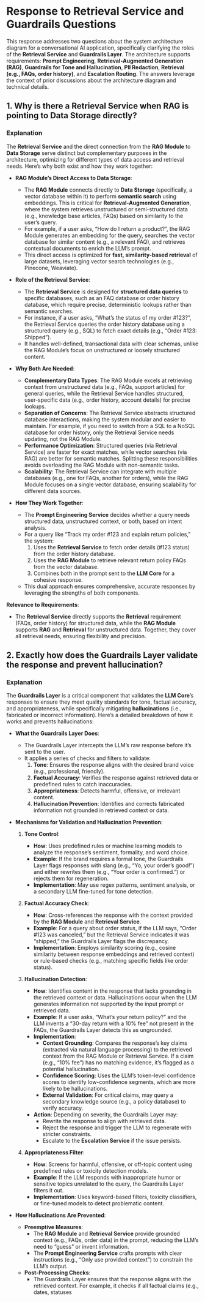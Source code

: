 
# Response to Retrieval Service and Guardrails Questions

This response addresses two questions about the system architecture diagram for a conversational AI application, specifically clarifying the roles of the **Retrieval Service** and **Guardrails Layer**. The architecture supports requirements: **Prompt Engineering**, **Retrieval-Augmented Generation (RAG)**, **Guardrails for Tone and Hallucination**, **PII Redaction**, **Retrieval (e.g., FAQs, order history)**, and **Escalation Routing**. The answers leverage the context of prior discussions about the architecture diagram and technical details.

## 1. Why is there a Retrieval Service when RAG is pointing to Data Storage directly?

### Explanation

The **Retrieval Service** and the direct connection from the **RAG Module** to **Data Storage** serve distinct but complementary purposes in the architecture, optimizing for different types of data access and retrieval needs. Here’s why both exist and how they work together:

- **RAG Module’s Direct Access to Data Storage**:
  - The **RAG Module** connects directly to **Data Storage** (specifically, a vector database within it) to perform **semantic search** using embeddings. This is critical for **Retrieval-Augmented Generation**, where the system retrieves unstructured or semi-structured data (e.g., knowledge base articles, FAQs) based on similarity to the user’s query.
  - For example, if a user asks, “How do I return a product?”, the RAG Module generates an embedding for the query, searches the vector database for similar content (e.g., a relevant FAQ), and retrieves contextual documents to enrich the LLM’s prompt.
  - This direct access is optimized for **fast, similarity-based retrieval** of large datasets, leveraging vector search technologies (e.g., Pinecone, Weaviate).

- **Role of the Retrieval Service**:
  - The **Retrieval Service** is designed for **structured data queries** to specific databases, such as an FAQ database or order history database, which require precise, deterministic lookups rather than semantic searches.
  - For instance, if a user asks, “What’s the status of my order #123?”, the Retrieval Service queries the order history database using a structured query (e.g., SQL) to fetch exact details (e.g., “Order #123: Shipped”).
  - It handles well-defined, transactional data with clear schemas, unlike the RAG Module’s focus on unstructured or loosely structured content.

- **Why Both Are Needed**:
  - **Complementary Data Types**: The RAG Module excels at retrieving context from unstructured data (e.g., FAQs, support articles) for general queries, while the Retrieval Service handles structured, user-specific data (e.g., order history, account details) for precise lookups.
  - **Separation of Concerns**: The Retrieval Service abstracts structured database interactions, making the system modular and easier to maintain. For example, if you need to switch from a SQL to a NoSQL database for order history, only the Retrieval Service needs updating, not the RAG Module.
  - **Performance Optimization**: Structured queries (via Retrieval Service) are faster for exact matches, while vector searches (via RAG) are better for semantic matches. Splitting these responsibilities avoids overloading the RAG Module with non-semantic tasks.
  - **Scalability**: The Retrieval Service can integrate with multiple databases (e.g., one for FAQs, another for orders), while the RAG Module focuses on a single vector database, ensuring scalability for different data sources.

- **How They Work Together**:
  - The **Prompt Engineering Service** decides whether a query needs structured data, unstructured context, or both, based on intent analysis.
  - For a query like “Track my order #123 and explain return policies,” the system:
    1. Uses the **Retrieval Service** to fetch order details (#123 status) from the order history database.
    2. Uses the **RAG Module** to retrieve relevant return policy FAQs from the vector database.
    3. Combines both in the prompt sent to the **LLM Core** for a cohesive response.
  - This dual approach ensures comprehensive, accurate responses by leveraging the strengths of both components.

**Relevance to Requirements**:
- The **Retrieval Service** directly supports the **Retrieval** requirement (FAQs, order history) for structured data, while the **RAG Module** supports **RAG** and **Retrieval** for unstructured data. Together, they cover all retrieval needs, ensuring flexibility and precision.

## 2. Exactly how does the Guardrails Layer validate the response and prevent hallucination?

### Explanation

The **Guardrails Layer** is a critical component that validates the **LLM Core**’s responses to ensure they meet quality standards for tone, factual accuracy, and appropriateness, while specifically mitigating **hallucinations** (i.e., fabricated or incorrect information). Here’s a detailed breakdown of how it works and prevents hallucinations:

- **What the Guardrails Layer Does**:
  - The Guardrails Layer intercepts the LLM’s raw response before it’s sent to the user.
  - It applies a series of checks and filters to validate:
    1. **Tone**: Ensures the response aligns with the desired brand voice (e.g., professional, friendly).
    2. **Factual Accuracy**: Verifies the response against retrieved data or predefined rules to catch inaccuracies.
    3. **Appropriateness**: Detects harmful, offensive, or irrelevant content.
    4. **Hallucination Prevention**: Identifies and corrects fabricated information not grounded in retrieved context or data.

- **Mechanisms for Validation and Hallucination Prevention**:

  1. **Tone Control**:
     - **How**: Uses predefined rules or machine learning models to analyze the response’s sentiment, formality, and word choice.
     - **Example**: If the brand requires a formal tone, the Guardrails Layer flags responses with slang (e.g., “Yo, your order’s good!”) and either rewrites them (e.g., “Your order is confirmed.”) or rejects them for regeneration.
     - **Implementation**: May use regex patterns, sentiment analysis, or a secondary LLM fine-tuned for tone detection.

  2. **Factual Accuracy Check**:
     - **How**: Cross-references the response with the context provided by the **RAG Module** and **Retrieval Service**.
     - **Example**: For a query about order status, if the LLM says, “Order #123 was canceled,” but the Retrieval Service indicates it was “shipped,” the Guardrails Layer flags the discrepancy.
     - **Implementation**: Employs similarity scoring (e.g., cosine similarity between response embeddings and retrieved context) or rule-based checks (e.g., matching specific fields like order status).

  3. **Hallucination Detection**:
     - **How**: Identifies content in the response that lacks grounding in the retrieved context or data. Hallucinations occur when the LLM generates information not supported by the input prompt or retrieved data.
     - **Example**: If a user asks, “What’s your return policy?” and the LLM invents a “30-day return with a 10% fee” not present in the FAQs, the Guardrails Layer detects this as ungrounded.
     - **Implementation**:
       - **Context Grounding**: Compares the response’s key claims (extracted via natural language processing) to the retrieved context from the RAG Module or Retrieval Service. If a claim (e.g., “10% fee”) has no matching evidence, it’s flagged as a potential hallucination.
       - **Confidence Scoring**: Uses the LLM’s token-level confidence scores to identify low-confidence segments, which are more likely to be hallucinations.
       - **External Validation**: For critical claims, may query a secondary knowledge source (e.g., a policy database) to verify accuracy.
     - **Action**: Depending on severity, the Guardrails Layer may:
       - Rewrite the response to align with retrieved data.
       - Reject the response and trigger the LLM to regenerate with stricter constraints.
       - Escalate to the **Escalation Service** if the issue persists.

  4. **Appropriateness Filter**:
     - **How**: Screens for harmful, offensive, or off-topic content using predefined rules or toxicity detection models.
     - **Example**: If the LLM responds with inappropriate humor or sensitive topics unrelated to the query, the Guardrails Layer filters it out.
     - **Implementation**: Uses keyword-based filters, toxicity classifiers, or fine-tuned models to detect problematic content.

- **How Hallucinations Are Prevented**:
  - **Preemptive Measures**:
    - The **RAG Module** and **Retrieval Service** provide grounded context (e.g., FAQs, order data) in the prompt, reducing the LLM’s need to “guess” or invent information.
    - The **Prompt Engineering Service** crafts prompts with clear instructions (e.g., “Only use provided context”) to constrain the LLM’s output.
  - **Post-Processing Checks**:
    - The Guardrails Layer ensures that the response aligns with the retrieved context. For example, it checks if all factual claims (e.g., dates, statuses